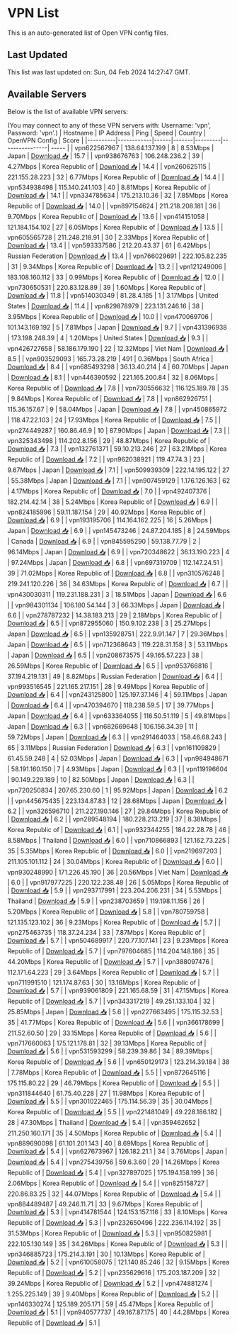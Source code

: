 # VPN List

This is an auto-generated list of Open VPN config files.

## Last Updated

This list was last updated on: Sun, 04 Feb 2024 14:27:47 GMT.

## Available Servers

Below is the list of available VPN servers:

(You may connect to any of these VPN servers with: Username: 'vpn', Password: 'vpn'.)
| Hostname | IP Address | Ping | Speed | Country | OpenVPN Config | Score |
|----------|------------|------|-------|---------|----------------| ----- |
| vpn622567967 | 138.64.137.199 | 8 | 8.53Mbps | Japan | [Download 📥](./configs/server_0_JP.ovpn) | 15.7 |
| vpn938676763 | 106.248.236.2 | 39 | 4.27Mbps | Korea Republic of | [Download 📥](./configs/server_1_KR.ovpn) | 14.4 |
| vpn260625115 | 221.155.28.223 | 32 | 6.77Mbps | Korea Republic of | [Download 📥](./configs/server_2_KR.ovpn) | 14.4 |
| vpn534938498 | 115.140.241.103 | 40 | 8.81Mbps | Korea Republic of | [Download 📥](./configs/server_3_KR.ovpn) | 14.1 |
| vpn334785634 | 175.213.10.36 | 32 | 7.85Mbps | Korea Republic of | [Download 📥](./configs/server_4_KR.ovpn) | 14.0 |
| vpn897154624 | 211.218.208.181 | 36 | 9.70Mbps | Korea Republic of | [Download 📥](./configs/server_5_KR.ovpn) | 13.6 |
| vpn414151058 | 121.184.154.102 | 27 | 6.05Mbps | Korea Republic of | [Download 📥](./configs/server_6_KR.ovpn) | 13.5 |
| vpn605565728 | 211.248.218.91 | 30 | 2.33Mbps | Korea Republic of | [Download 📥](./configs/server_7_KR.ovpn) | 13.4 |
| vpn593337586 | 212.20.43.37 | 61 | 6.42Mbps | Russian Federation | [Download 📥](./configs/server_8_RU.ovpn) | 13.4 |
| vpn766029691 | 222.105.82.235 | 31 | 9.34Mbps | Korea Republic of | [Download 📥](./configs/server_9_KR.ovpn) | 13.2 |
| vpn121249006 | 183.108.160.112 | 33 | 0.99Mbps | Korea Republic of | [Download 📥](./configs/server_10_KR.ovpn) | 12.0 |
| vpn730650531 | 220.83.128.89 | 39 | 1.60Mbps | Korea Republic of | [Download 📥](./configs/server_11_KR.ovpn) | 11.8 |
| vpn514030349 | 81.28.4.185 | 1 | 3.17Mbps | United States | [Download 📥](./configs/server_12_US.ovpn) | 11.4 |
| vpn829878979 | 223.131.246.16 | 38 | 3.95Mbps | Korea Republic of | [Download 📥](./configs/server_13_KR.ovpn) | 10.0 |
| vpn470069706 | 101.143.169.192 | 5 | 7.81Mbps | Japan | [Download 📥](./configs/server_14_JP.ovpn) | 9.7 |
| vpn431396938 | 173.198.248.39 | 4 | 1.20Mbps | United States | [Download 📥](./configs/server_15_US.ovpn) | 9.3 |
| vpn426727658 | 58.186.179.190 | 22 | 12.32Mbps | Viet Nam | [Download 📥](./configs/server_16_VN.ovpn) | 8.5 |
| vpn903529093 | 165.73.28.219 | 491 | 0.36Mbps | South Africa | [Download 📥](./configs/server_17_ZA.ovpn) | 8.4 |
| vpn685493298 | 36.13.40.214 | 4 | 60.70Mbps | Japan | [Download 📥](./configs/server_18_JP.ovpn) | 8.1 |
| vpn446390592 | 221.165.200.84 | 32 | 8.06Mbps | Korea Republic of | [Download 📥](./configs/server_19_KR.ovpn) | 7.8 |
| vpn730556632 | 116.125.189.78 | 35 | 9.84Mbps | Korea Republic of | [Download 📥](./configs/server_20_KR.ovpn) | 7.8 |
| vpn862926751 | 115.36.157.67 | 9 | 58.04Mbps | Japan | [Download 📥](./configs/server_21_JP.ovpn) | 7.8 |
| vpn450865972 | 118.47.22.103 | 24 | 17.93Mbps | Korea Republic of | [Download 📥](./configs/server_22_KR.ovpn) | 7.5 |
| vpn274449287 | 160.86.46.9 | 10 | 87.90Mbps | Japan | [Download 📥](./configs/server_23_JP.ovpn) | 7.3 |
| vpn325343498 | 114.202.8.156 | 29 | 48.87Mbps | Korea Republic of | [Download 📥](./configs/server_24_KR.ovpn) | 7.3 |
| vpn132761371 | 59.10.213.246 | 27 | 63.21Mbps | Korea Republic of | [Download 📥](./configs/server_25_KR.ovpn) | 7.2 |
| vpn962038921 | 119.47.74.3 | 23 | 9.67Mbps | Japan | [Download 📥](./configs/server_26_JP.ovpn) | 7.1 |
| vpn509939309 | 222.14.195.122 | 27 | 55.38Mbps | Japan | [Download 📥](./configs/server_27_JP.ovpn) | 7.1 |
| vpn907459129 | 1.176.126.163 | 62 | 4.17Mbps | Korea Republic of | [Download 📥](./configs/server_28_KR.ovpn) | 7.0 |
| vpn492407376 | 182.214.42.14 | 38 | 5.24Mbps | Korea Republic of | [Download 📥](./configs/server_29_KR.ovpn) | 6.9 |
| vpn824185996 | 59.11.187.154 | 29 | 40.92Mbps | Korea Republic of | [Download 📥](./configs/server_30_KR.ovpn) | 6.9 |
| vpn193195706 | 114.164.162.225 | 16 | 5.26Mbps | Japan | [Download 📥](./configs/server_31_JP.ovpn) | 6.9 |
| vpn145473246 | 24.87.204.185 | 8 | 24.59Mbps | Canada | [Download 📥](./configs/server_32_CA.ovpn) | 6.9 |
| vpn845595290 | 59.138.77.79 | 2 | 96.14Mbps | Japan | [Download 📥](./configs/server_33_JP.ovpn) | 6.9 |
| vpn720348622 | 36.13.190.223 | 4 | 97.24Mbps | Japan | [Download 📥](./configs/server_34_JP.ovpn) | 6.8 |
| vpn697319709 | 112.147.24.51 | 39 | 71.02Mbps | Korea Republic of | [Download 📥](./configs/server_35_KR.ovpn) | 6.8 |
| vpn310576248 | 219.241.120.226 | 36 | 34.63Mbps | Korea Republic of | [Download 📥](./configs/server_36_KR.ovpn) | 6.7 |
| vpn430030311 | 119.231.188.231 | 3 | 18.51Mbps | Japan | [Download 📥](./configs/server_37_JP.ovpn) | 6.6 |
| vpn984301134 | 106.180.54.144 | 3 | 66.33Mbps | Japan | [Download 📥](./configs/server_38_JP.ovpn) | 6.6 |
| vpn278787232 | 14.38.183.213 | 29 | 2.18Mbps | Korea Republic of | [Download 📥](./configs/server_39_KR.ovpn) | 6.5 |
| vpn872955060 | 150.9.102.238 | 3 | 25.27Mbps | Japan | [Download 📥](./configs/server_40_JP.ovpn) | 6.5 |
| vpn135928751 | 222.9.91.147 | 7 | 29.36Mbps | Japan | [Download 📥](./configs/server_41_JP.ovpn) | 6.5 |
| vpn712368643 | 119.228.31.158 | 3 | 53.11Mbps | Japan | [Download 📥](./configs/server_42_JP.ovpn) | 6.5 |
| vpn208673575 | 49.165.57.223 | 38 | 26.59Mbps | Korea Republic of | [Download 📥](./configs/server_43_KR.ovpn) | 6.5 |
| vpn953766816 | 37.194.219.131 | 49 | 8.82Mbps | Russian Federation | [Download 📥](./configs/server_44_RU.ovpn) | 6.4 |
| vpn993516545 | 221.165.217.151 | 28 | 9.49Mbps | Korea Republic of | [Download 📥](./configs/server_45_KR.ovpn) | 6.4 |
| vpn243125800 | 125.197.37.146 | 4 | 59.11Mbps | Japan | [Download 📥](./configs/server_46_JP.ovpn) | 6.4 |
| vpn470394670 | 118.238.59.5 | 17 | 39.77Mbps | Japan | [Download 📥](./configs/server_47_JP.ovpn) | 6.4 |
| vpn633364055 | 116.50.51.119 | 5 | 49.81Mbps | Japan | [Download 📥](./configs/server_48_JP.ovpn) | 6.3 |
| vpn682669648 | 106.156.34.39 | 11 | 59.72Mbps | Japan | [Download 📥](./configs/server_49_JP.ovpn) | 6.3 |
| vpn291464033 | 158.46.68.243 | 65 | 3.11Mbps | Russian Federation | [Download 📥](./configs/server_50_RU.ovpn) | 6.3 |
| vpn161109829 | 61.45.59.248 | 4 | 52.03Mbps | Japan | [Download 📥](./configs/server_51_JP.ovpn) | 6.3 |
| vpn984948671 | 58.191.160.150 | 7 | 4.93Mbps | Japan | [Download 📥](./configs/server_52_JP.ovpn) | 6.3 |
| vpn119196604 | 90.149.229.189 | 10 | 82.50Mbps | Japan | [Download 📥](./configs/server_53_JP.ovpn) | 6.3 |
| vpn720250834 | 207.65.230.60 | 1 | 95.92Mbps | Japan | [Download 📥](./configs/server_54_JP.ovpn) | 6.2 |
| vpn445675435 | 223.134.87.83 | 12 | 28.68Mbps | Japan | [Download 📥](./configs/server_55_JP.ovpn) | 6.2 |
| vpn326596710 | 211.227.190.146 | 27 | 29.84Mbps | Korea Republic of | [Download 📥](./configs/server_56_KR.ovpn) | 6.2 |
| vpn289548194 | 180.228.213.219 | 37 | 8.38Mbps | Korea Republic of | [Download 📥](./configs/server_57_KR.ovpn) | 6.1 |
| vpn932344255 | 184.22.28.78 | 46 | 8.58Mbps | Thailand | [Download 📥](./configs/server_58_TH.ovpn) | 6.0 |
| vpn710866893 | 121.162.73.225 | 35 | 5.35Mbps | Korea Republic of | [Download 📥](./configs/server_59_KR.ovpn) | 6.0 |
| vpn219697203 | 211.105.101.112 | 24 | 30.04Mbps | Korea Republic of | [Download 📥](./configs/server_60_KR.ovpn) | 6.0 |
| vpn930248990 | 171.226.45.190 | 36 | 20.56Mbps | Viet Nam | [Download 📥](./configs/server_61_VN.ovpn) | 6.0 |
| vpn917977225 | 220.122.238.48 | 26 | 5.05Mbps | Korea Republic of | [Download 📥](./configs/server_62_KR.ovpn) | 5.9 |
| vpn293717991 | 223.204.206.231 | 34 | 5.53Mbps | Thailand | [Download 📥](./configs/server_63_TH.ovpn) | 5.9 |
| vpn238703659 | 119.198.11.156 | 26 | 5.20Mbps | Korea Republic of | [Download 📥](./configs/server_64_KR.ovpn) | 5.8 |
| vpn780759758 | 121.135.123.102 | 36 | 9.23Mbps | Korea Republic of | [Download 📥](./configs/server_65_KR.ovpn) | 5.7 |
| vpn275463735 | 118.37.24.234 | 33 | 7.87Mbps | Korea Republic of | [Download 📥](./configs/server_66_KR.ovpn) | 5.7 |
| vpn504689917 | 220.77.107.141 | 23 | 9.23Mbps | Korea Republic of | [Download 📥](./configs/server_67_KR.ovpn) | 5.7 |
| vpn797604685 | 114.204.148.186 | 35 | 44.20Mbps | Korea Republic of | [Download 📥](./configs/server_68_KR.ovpn) | 5.7 |
| vpn388097476 | 112.171.64.223 | 29 | 3.64Mbps | Korea Republic of | [Download 📥](./configs/server_69_KR.ovpn) | 5.7 |
| vpn711991510 | 121.174.87.63 | 30 | 13.16Mbps | Korea Republic of | [Download 📥](./configs/server_70_KR.ovpn) | 5.7 |
| vpn939061809 | 221.165.68.59 | 31 | 47.15Mbps | Korea Republic of | [Download 📥](./configs/server_71_KR.ovpn) | 5.7 |
| vpn343317219 | 49.251.133.104 | 32 | 25.85Mbps | Japan | [Download 📥](./configs/server_72_JP.ovpn) | 5.6 |
| vpn227663495 | 175.115.32.53 | 35 | 41.77Mbps | Korea Republic of | [Download 📥](./configs/server_73_KR.ovpn) | 5.6 |
| vpn366178699 | 211.52.60.50 | 29 | 33.15Mbps | Korea Republic of | [Download 📥](./configs/server_74_KR.ovpn) | 5.6 |
| vpn717660063 | 175.121.178.81 | 32 | 39.13Mbps | Korea Republic of | [Download 📥](./configs/server_75_KR.ovpn) | 5.6 |
| vpn531593299 | 58.239.39.86 | 34 | 89.39Mbps | Korea Republic of | [Download 📥](./configs/server_76_KR.ovpn) | 5.6 |
| vpn650129173 | 123.214.39.184 | 38 | 7.78Mbps | Korea Republic of | [Download 📥](./configs/server_77_KR.ovpn) | 5.5 |
| vpn872645116 | 175.115.80.22 | 29 | 46.79Mbps | Korea Republic of | [Download 📥](./configs/server_78_KR.ovpn) | 5.5 |
| vpn311844640 | 61.75.40.228 | 27 | 11.98Mbps | Korea Republic of | [Download 📥](./configs/server_79_KR.ovpn) | 5.5 |
| vpn301022465 | 175.114.56.39 | 35 | 30.04Mbps | Korea Republic of | [Download 📥](./configs/server_80_KR.ovpn) | 5.5 |
| vpn221481049 | 49.228.186.182 | 28 | 47.30Mbps | Thailand | [Download 📥](./configs/server_81_TH.ovpn) | 5.4 |
| vpn359462652 | 211.250.160.171 | 35 | 4.50Mbps | Korea Republic of | [Download 📥](./configs/server_82_KR.ovpn) | 5.4 |
| vpn889690098 | 61.101.201.143 | 40 | 8.69Mbps | Korea Republic of | [Download 📥](./configs/server_83_KR.ovpn) | 5.4 |
| vpn627673967 | 126.182.21.1 | 34 | 3.76Mbps | Japan | [Download 📥](./configs/server_84_JP.ovpn) | 5.4 |
| vpn275439756 | 59.6.3.60 | 29 | 14.26Mbps | Korea Republic of | [Download 📥](./configs/server_85_KR.ovpn) | 5.4 |
| vpn327897025 | 175.194.158.199 | 36 | 2.06Mbps | Korea Republic of | [Download 📥](./configs/server_86_KR.ovpn) | 5.4 |
| vpn825158727 | 220.86.83.25 | 32 | 44.07Mbps | Korea Republic of | [Download 📥](./configs/server_87_KR.ovpn) | 5.4 |
| vpn884489487 | 49.246.11.71 | 33 | 9.67Mbps | Korea Republic of | [Download 📥](./configs/server_88_KR.ovpn) | 5.3 |
| vpn414781544 | 124.153.157.116 | 33 | 8.10Mbps | Korea Republic of | [Download 📥](./configs/server_89_KR.ovpn) | 5.3 |
| vpn232650496 | 222.236.114.192 | 35 | 31.53Mbps | Korea Republic of | [Download 📥](./configs/server_90_KR.ovpn) | 5.3 |
| vpn950825981 | 222.105.130.149 | 35 | 34.26Mbps | Korea Republic of | [Download 📥](./configs/server_91_KR.ovpn) | 5.3 |
| vpn346885723 | 175.214.3.191 | 30 | 10.13Mbps | Korea Republic of | [Download 📥](./configs/server_92_KR.ovpn) | 5.2 |
| vpn610058075 | 121.140.85.246 | 32 | 9.15Mbps | Korea Republic of | [Download 📥](./configs/server_93_KR.ovpn) | 5.2 |
| vpn235629616 | 175.203.187.209 | 32 | 39.24Mbps | Korea Republic of | [Download 📥](./configs/server_94_KR.ovpn) | 5.2 |
| vpn474881274 | 1.255.225.149 | 39 | 9.40Mbps | Korea Republic of | [Download 📥](./configs/server_95_KR.ovpn) | 5.2 |
| vpn146330274 | 125.189.205.171 | 59 | 45.47Mbps | Korea Republic of | [Download 📥](./configs/server_96_KR.ovpn) | 5.1 |
| vpn940577737 | 49.167.87.175 | 40 | 44.28Mbps | Korea Republic of | [Download 📥](./configs/server_97_KR.ovpn) | 5.1 |
